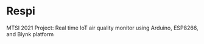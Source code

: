 # Respi
MTSI 2021 Project: Real time IoT air quality monitor using Arduino, ESP8266, and Blynk platform

